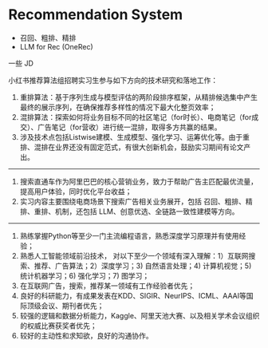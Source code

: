 # Recommendation System

- 召回、粗排、精排
- LLM for Rec (OneRec)

一些 JD

小红书推荐算法组招聘实习生参与如下方向的技术研究和落地工作：

1. 重排算法：基于序列生成与模型评估的两阶段排序框架，从精排候选集中产生最终的展示序列，在确保推荐多样性的情况下最大化整页效率；
2. 混排算法：探索如何将业务目标不同的社区笔记（for时长）、电商笔记（for成交）、广告笔记（for营收）进行统一混排，取得多方共赢的结果。
3. 涉及技术点包括Listwise建模、生成模型、强化学习、运筹优化等。由于重排、混排在业界还没有固定范式，有很大创新机会，鼓励实习期间有论文产出。

---

1. 搜索直通车作为阿里巴巴的核心营销业务，致力于帮助广告主匹配最优流量，提高用户体验，同时优化平台收益；
2. 实习内容主要围绕电商场景下搜索广告相关业务展开，包括 召回、粗排、精排、重排、机制，还包括 LLM、创意优选、全链路一致性建模等方向。

---

1. 熟练掌握Python等至少一门主流编程语言，熟悉深度学习原理并有使用经验；
2. 熟悉人工智能领域前沿技术， 对以下至少一个领域有深入理解：1）互联网搜索、推荐、广告算法；2）深度学习；3) 自然语言处理；4) 计算机视觉；5) 统计机器学习；6) 强化学习；7) 图学习；
3. 在互联网广告，搜索，推荐某一领域有工作经验者优先；
4. 良好的科研能力，有成果发表在KDD、SIGIR、NeurIPS、ICML、AAAI等国际顶级会议、期刊者优先；
5. 较强的逻辑和数据分析能力，Kaggle、阿里天池大赛、以及相关学术会议组织的权威比赛获奖者优先；
6. 较好的主动性和求知欲，良好的沟通协作。
